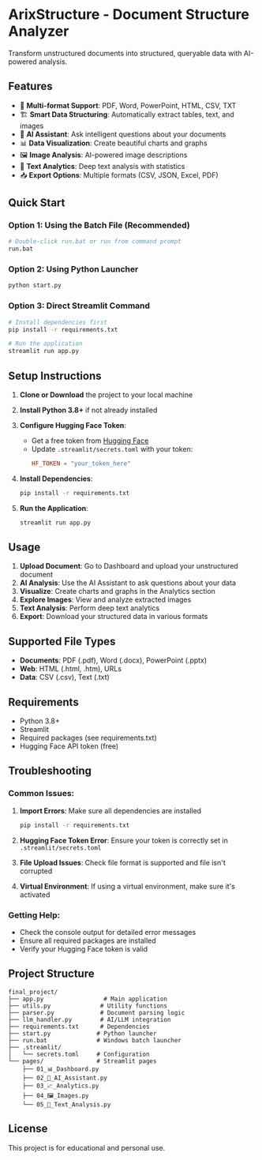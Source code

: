 # ArixStructure - Document Structure Analyzer

Transform unstructured documents into structured, queryable data with AI-powered analysis.

## Features

- 📄 **Multi-format Support**: PDF, Word, PowerPoint, HTML, CSV, TXT
- 🏗️ **Smart Data Structuring**: Automatically extract tables, text, and images
- 🤖 **AI Assistant**: Ask intelligent questions about your documents
- 📊 **Data Visualization**: Create beautiful charts and graphs
- 🖼️ **Image Analysis**: AI-powered image descriptions
- 📝 **Text Analytics**: Deep text analysis with statistics
- 📥 **Export Options**: Multiple formats (CSV, JSON, Excel, PDF)

## Quick Start

### Option 1: Using the Batch File (Recommended)
```bash
# Double-click run.bat or run from command prompt
run.bat
```

### Option 2: Using Python Launcher
```bash
python start.py
```

### Option 3: Direct Streamlit Command
```bash
# Install dependencies first
pip install -r requirements.txt

# Run the application
streamlit run app.py
```

## Setup Instructions

1. **Clone or Download** the project to your local machine

2. **Install Python 3.8+** if not already installed

3. **Configure Hugging Face Token**:
   - Get a free token from [Hugging Face](https://huggingface.co/settings/tokens)
   - Update `.streamlit/secrets.toml` with your token:
     ```toml
     HF_TOKEN = "your_token_here"
     ```

4. **Install Dependencies**:
   ```bash
   pip install -r requirements.txt
   ```

5. **Run the Application**:
   ```bash
   streamlit run app.py
   ```

## Usage

1. **Upload Document**: Go to Dashboard and upload your unstructured document
2. **AI Analysis**: Use the AI Assistant to ask questions about your data
3. **Visualize**: Create charts and graphs in the Analytics section
4. **Explore Images**: View and analyze extracted images
5. **Text Analysis**: Perform deep text analytics
6. **Export**: Download your structured data in various formats

## Supported File Types

- **Documents**: PDF (.pdf), Word (.docx), PowerPoint (.pptx)
- **Web**: HTML (.html, .htm), URLs
- **Data**: CSV (.csv), Text (.txt)

## Requirements

- Python 3.8+
- Streamlit
- Required packages (see requirements.txt)
- Hugging Face API token (free)

## Troubleshooting

### Common Issues:

1. **Import Errors**: Make sure all dependencies are installed
   ```bash
   pip install -r requirements.txt
   ```

2. **Hugging Face Token Error**: Ensure your token is correctly set in `.streamlit/secrets.toml`

3. **File Upload Issues**: Check file format is supported and file isn't corrupted

4. **Virtual Environment**: If using a virtual environment, make sure it's activated

### Getting Help:

- Check the console output for detailed error messages
- Ensure all required packages are installed
- Verify your Hugging Face token is valid

## Project Structure

```
final_project/
├── app.py                 # Main application
├── utils.py              # Utility functions
├── parser.py             # Document parsing logic
├── llm_handler.py        # AI/LLM integration
├── requirements.txt      # Dependencies
├── start.py             # Python launcher
├── run.bat              # Windows batch launcher
├── .streamlit/
│   └── secrets.toml     # Configuration
└── pages/               # Streamlit pages
    ├── 01_📊_Dashboard.py
    ├── 02_🤖_AI_Assistant.py
    ├── 03_📈_Analytics.py
    ├── 04_🖼️_Images.py
    └── 05_📝_Text_Analysis.py
```

## License

This project is for educational and personal use.